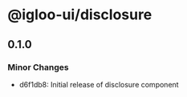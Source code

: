 # @igloo-ui/disclosure

## 0.1.0

### Minor Changes

- d6f1db8: Initial release of disclosure component

